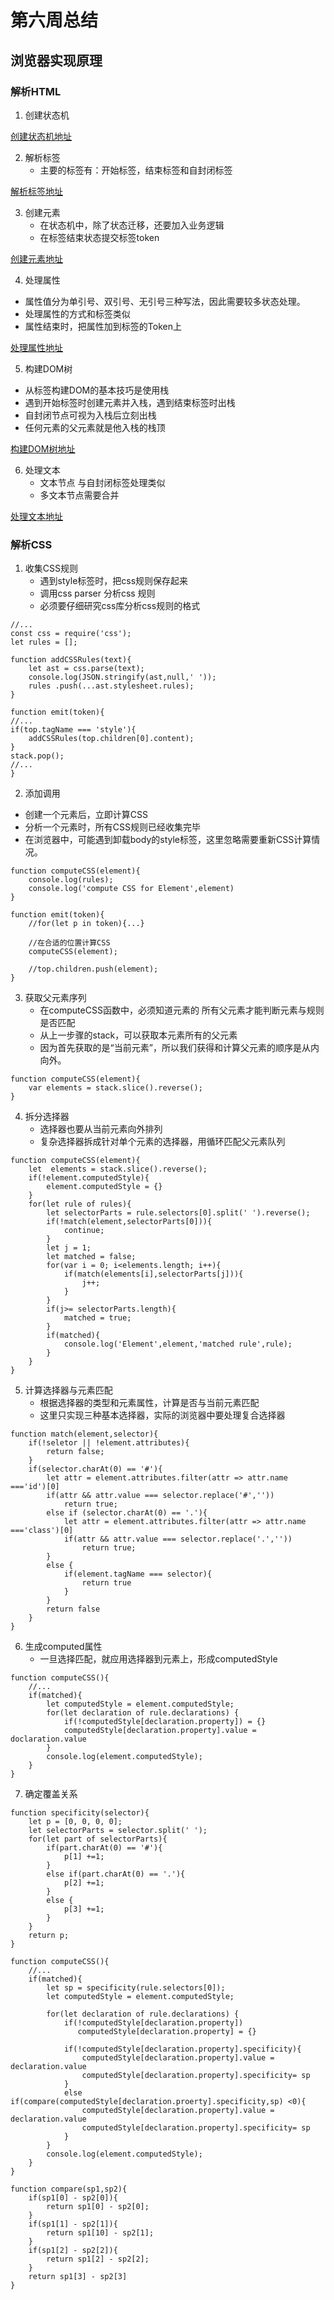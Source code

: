 # 第六周总结

## 浏览器实现原理

### 解析HTML

1. 创建状态机

[创建状态机地址](https://github.com/bakenray/Frontend-01-Template/tree/master/week06/tb_parser_hml/step/parser_1.js)

2. 解析标签
    - 主要的标签有：开始标签，结束标签和自封闭标签

[解析标签地址](https://github.com/bakenray/Frontend-01-Template/tree/master/week06/tb_parser_hml/step/parser_2.js)


3. 创建元素
    - 在状态机中，除了状态迁移，还要加入业务逻辑
    - 在标签结束状态提交标签token

[创建元素地址](https://github.com/bakenray/Frontend-01-Template/tree/master/week06/tb_parser_hml/step/parser_3.js)


4. 处理属性
- 属性值分为单引号、双引号、无引号三种写法，因此需要较多状态处理。
- 处理属性的方式和标签类似
- 属性结束时，把属性加到标签的Token上

[处理属性地址](https://github.com/bakenray/Frontend-01-Template/tree/master/week06/tb_parser_hml/step/parser_4.js)


5. 构建DOM树
- 从标签构建DOM的基本技巧是使用栈
- 遇到开始标签时创建元素并入栈，遇到结束标签时出栈
- 自封闭节点可视为入栈后立刻出栈
- 任何元素的父元素就是他入栈的栈顶

[构建DOM树地址](https://github.com/bakenray/Frontend-01-Template/tree/master/week06/tb_parser_hml/step/parser_5.js)


6. 处理文本
    - 文本节点 与自封闭标签处理类似
    - 多文本节点需要合并

[处理文本地址](https://github.com/bakenray/Frontend-01-Template/tree/master/week06/tb_parser_hml/step/parser_6.js)


### 解析CSS
1. 收集CSS规则
    - 遇到style标签时，把css规则保存起来
    - 调用css parser 分析css 规则
    - 必须要仔细研究css库分析css规则的格式

```
//...
const css = require('css');
let rules = [];

function addCSSRules(text){
    let ast = css.parse(text);
    console.log(JSON.stringify(ast,null,' '));
    rules .push(...ast.stylesheet.rules);
}

function emit(token){
//...
if(top.tagName === 'style'){
    addCSSRules(top.children[0].content);
}
stack.pop();
//...
}
```

2. 添加调用
- 创建一个元素后，立即计算CSS
- 分析一个元素时，所有CSS规则已经收集完毕
- 在浏览器中，可能遇到卸载body的style标签，这里忽略需要重新CSS计算情况。
```
function computeCSS(element){
    console.log(rules);
    console.log('compute CSS for Element',element)
}

function emit(token){
    //for(let p in token){...}

    //在合适的位置计算CSS
    computeCSS(element);  

    //top.children.push(element);    
}
```

3. 获取父元素序列
    - 在computeCSS函数中，必须知道元素的 所有父元素才能判断元素与规则是否匹配
    - 从上一步骤的stack，可以获取本元素所有的父元素
    - 因为首先获取的是“当前元素”，所以我们获得和计算父元素的顺序是从内向外。
```
function computeCSS(element){
    var elements = stack.slice().reverse();
}
```

4. 拆分选择器
    - 选择器也要从当前元素向外排列
    - 复杂选择器拆成针对单个元素的选择器，用循环匹配父元素队列
```
function computeCSS(element){
    let  elements = stack.slice().reverse();
    if(!element.computedStyle){
        element.computedStyle = {}
    }        
    for(let rule of rules){
        let selectorParts = rule.selectors[0].split(' ').reverse();
        if(!match(element,selectorParts[0])){
            continue;
        }
        let j = 1;
        let matched = false;
        for(var i = 0; i<elements.length; i++){
            if(match(elements[i],selectorParts[j])){
                j++;
            }
        }
        if(j>= selectorParts.length){
            matched = true;
        }
        if(matched){
            console.log('Element',element,'matched rule',rule);
        }  
    }    
}
```

5. 计算选择器与元素匹配
    - 根据选择器的类型和元素属性，计算是否与当前元素匹配
    - 这里只实现三种基本选择器，实际的浏览器中要处理复合选择器
```
function match(element,selector){
    if(!seletor || !element.attributes){
        return false;
    }
    if(selector.charAt(0) == '#'){
        let attr = element.attributes.filter(attr => attr.name ==='id')[0]
        if(attr && attr.value === selector.replace('#',''))
            return true;
        else if (selector.charAt(0) == '.'){
            let attr = element.attributes.filter(attr => attr.name ==='class')[0]
            if(attr && attr.value === selector.replace('.',''))
                return true;
        }
        else {
            if(element.tagName === selector){
                return true
            }
        }    
        return false
    }
}
```


6. 生成computed属性
    - 一旦选择匹配，就应用选择器到元素上，形成computedStyle
```
function computeCSS(){
    //...
    if(matched){
        let computedStyle = element.computedStyle;
        for(let declaration of rule.declarations) {
            if(!computedStyle[declaration.property]) = {}
            computedStyle[declaration.property].value = doclaration.value
        }
        console.log(element.computedStyle);
    }  
}
```  
7. 确定覆盖关系

```
function specificity(selector){
    let p = [0, 0, 0, 0];
    let selectorParts = selector.split(' ');
    for(let part of selectorParts){
        if(part.charAt(0) == '#'){
            p[1] +=1;
        }
        else if(part.charAt(0) == '.'){
            p[2] +=1;
        }     
        else {
            p[3] +=1;
        }             
    }
    return p;
}
```


```
function computeCSS(){
    //...
    if(matched){
        let sp = specificity(rule.selectors[0]);
        let computedStyle = element.computedStyle;
        
        for(let declaration of rule.declarations) {
            if(!computedStyle[declaration.property])  
               computedStyle[declaration.property] = {}
            
            if(!computedStyle[declaration.property].specificity){
                computedStyle[declaration.property].value = declaration.value
                computedStyle[declaration.property].specificity= sp
            }
            else if(compare(computedStyle[declaration.proerty].specificity,sp) <0){
                computedStyle[declaration.property].value = declaration.value
                computedStyle[declaration.property].specificity= sp
            } 
        }
        console.log(element.computedStyle);
    } 
}
```

```
function compare(sp1,sp2){
    if(sp1[0] - sp2[0]){
        return sp1[0] - sp2[0];
    }
    if(sp1[1] - sp2[1]){
        return sp1[10] - sp2[1];
    } 
    if(sp1[2] - sp2[2]){
        return sp1[2] - sp2[2];
    }  
    return sp1[3] - sp2[3]     
}
```
